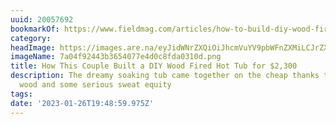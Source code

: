 ```yaml
---
uuid: 20057692
bookmarkOf: https://www.fieldmag.com/articles/how-to-build-diy-wood-fired-hot-tub
category: 
headImage: https://images.are.na/eyJidWNrZXQiOiJhcmVuYV9pbWFnZXMiLCJrZXkiOiIyMDA1NzY5Mi9vcmlnaW5hbF83YTA0ZjkyNDQzYjM2NTQwNzdlNGQwYzhmZGEwMzEwZC5wbmciLCJlZGl0cyI6eyJyZXNpemUiOnsid2lkdGgiOjEyMDAsImhlaWdodCI6MTIwMCwiZml0IjoiaW5zaWRlIiwid2l0aG91dEVubGFyZ2VtZW50Ijp0cnVlfSwid2VicCI6eyJxdWFsaXR5Ijo5MH0sImpwZWciOnsicXVhbGl0eSI6OTB9LCJyb3RhdGUiOm51bGx9fQ==?bc=0
imageName: 7a04f92443b3654077e4d0c8fda0310d.png
title: How This Couple Built a DIY Wood Fired Hot Tub for $2,300
description: The dreamy soaking tub came together on the cheap thanks to reclaimed
  wood and some serious sweat equity
tags: 
date: '2023-01-26T19:48:59.975Z'
---
```

